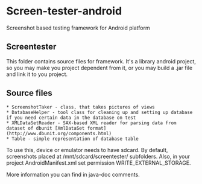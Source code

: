 Screen-tester-android
=====================

Screenshot based testing framework for Android platform

Screentester
------------

This folder contains source files for framework. It's a library android project, so you may make you project dependent from it, or you may build a .jar file and link it to you project.

Source files
------------

	* ScreenshotTaker - class, that takes pictures of views
	* DatabaseHelper - tool class for cleaning up and setting up database if you need certain data in the database on test
	* XMLDataSetReader - SAX-based XML reader for parsing data from dataset of dbunit [XmlDataSet format](http://www.dbunit.org/components.html) 
	* Table - simple representation of database table

To use this, device or emulator needs to have sdcard. By default, screenshots placed at /mnt/sdcard/screentester/ subfolders. Also, in your project AndroidManifest.xml set permission WRITE_EXTERNAL_STORAGE.

More information you can find in java-doc comments.

